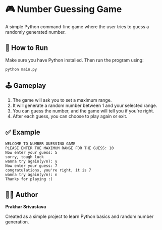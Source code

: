# 🎮 Number Guessing Game

A simple Python command-line game where the user tries to guess a randomly generated number.

## 🚀 How to Run

Make sure you have Python installed. Then run the program using:

```bash
python main.py
```

## 🕹️ Gameplay

1. The game will ask you to set a maximum range.
2. It will generate a random number between 1 and your selected range.
3. You can guess the number, and the game will tell you if you're right.
4. After each guess, you can choose to play again or exit.

## ✅ Example

```
WELCOME TO NUMBER GUESSING GAME
PLEASE ENTER THE MAXIMUM RANGE FOR THE GUESS: 10
Now enter your guess: 5
sorry, tough luck
wanna try again(y/n): y
Now enter your guess: 7
congratulations, you're right, it is 7
wanna try again(y/n): n
Thanks for playing :)
```

## 👨‍💻 Author

**Prakhar Srivastava**

Created as a simple project to learn Python basics and random number generation.
